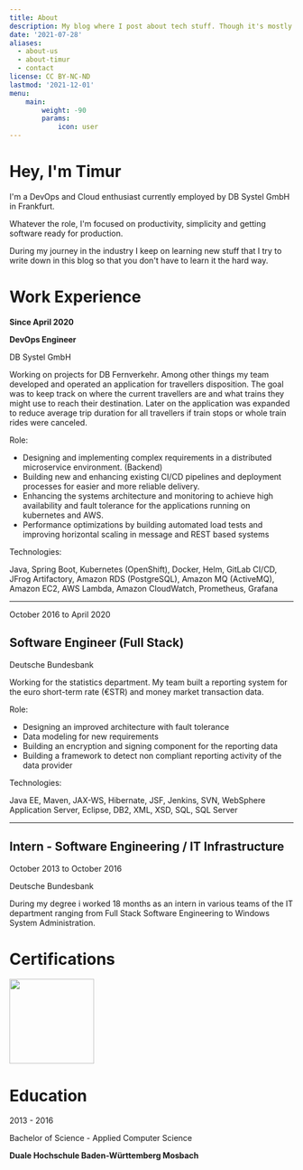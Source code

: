 ```yaml
---
title: About
description: My blog where I post about tech stuff. Though it's mostly about AWS and Java.
date: '2021-07-28'
aliases:
  - about-us
  - about-timur
  - contact
license: CC BY-NC-ND
lastmod: '2021-12-01'
menu:
    main: 
        weight: -90
        params:
            icon: user
---
```


# Hey, I'm Timur

I'm a DevOps and Cloud enthusiast currently employed by DB Systel GmbH in Frankfurt.

Whatever the role, I'm focused on productivity, simplicity and getting software ready for production.

During my journey in the industry I keep on learning new stuff that I try to write down in this blog so that you don't have to learn it the hard way.

# Work Experience

**Since April 2020**

**DevOps Engineer**

DB Systel GmbH

Working on projects for DB Fernverkehr. Among other things my team developed and operated an application for travellers disposition. 
The goal was to keep track on where the current travellers are and what trains they might use to reach their destination.
Later on the application was expanded to reduce average trip duration for all travellers if train stops or whole train rides were canceled.

Role:

- Designing and implementing complex requirements in a distributed microservice environment. (Backend)
- Building new and enhancing existing CI/CD pipelines and deployment processes for easier and more reliable delivery.
- Enhancing the systems architecture and monitoring to achieve high availability and fault tolerance for the applications running on kubernetes and AWS.
- Performance optimizations by building automated load tests and improving horizontal scaling in message and REST based systems 

Technologies:

Java, Spring Boot, Kubernetes (OpenShift), Docker, Helm, GitLab CI/CD, JFrog Artifactory, Amazon RDS (PostgreSQL), Amazon MQ (ActiveMQ), Amazon EC2, AWS Lambda, Amazon CloudWatch, Prometheus, Grafana

----------

October 2016 to April 2020

## Software Engineer (Full Stack)

Deutsche Bundesbank

Working for the statistics department. My team built a reporting system for the euro short-term rate (€STR) and money market transaction data.


Role:

- Designing an improved architecture with fault tolerance
- Data modeling for new requirements
- Building an encryption and signing component for the reporting data
- Building a framework to detect non compliant reporting activity of the data provider

Technologies:

Java EE, Maven, JAX-WS, Hibernate, JSF, Jenkins, SVN, WebSphere Application Server, Eclipse, DB2, XML, XSD, SQL, SQL Server

----------

## Intern - Software Engineering / IT Infrastructure

October 2013 to October 2016

Deutsche Bundesbank

During my degree i worked 18 months as an intern in various teams of the IT department ranging from Full Stack Software Engineering to Windows System Administration.


# Certifications

<img src="https://images.credly.com/size/680x680/images/4bc21d8b-4afe-4fbd-9a90-a9de8bf7b240/AWS-SolArchitect-Associate-2020.png" width="150" height="150">

# Education

2013 - 2016

Bachelor of Science - Applied Computer Science

**Duale Hochschule Baden-Württemberg Mosbach**

